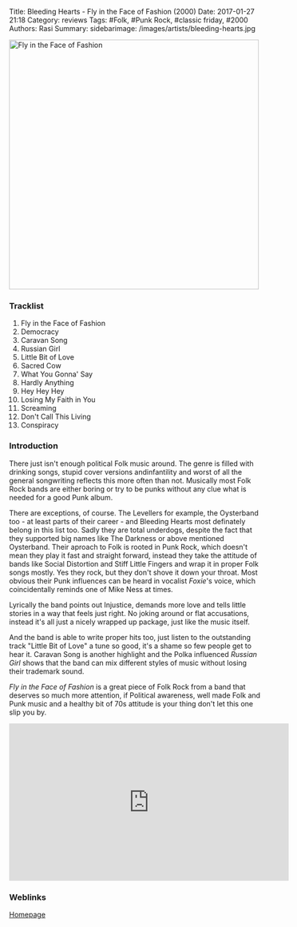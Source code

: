 Title: Bleeding Hearts - Fly in the Face of Fashion (2000)
Date: 2017-01-27 21:18
Category: reviews
Tags: #Folk, #Punk Rock, #classic friday, #2000
Authors: Rasi
Summary:
sidebarimage: /images/artists/bleeding-hearts.jpg

<div id="covertracks">
<div id="cover">
<img src="/images/covers/cover-fly-in-the-face-of-fashion.jpg" width="500" alt="Fly in the Face of Fashion">
</div>
<div id="tracklist">
<h3>Tracklist</h3>
<ol>
<li>Fly in the Face of Fashion</li>
<li>Democracy</li>
<li>Caravan Song</li>
<li>Russian Girl</li>
<li>Little Bit of Love</li>
<li>Sacred Cow</li>
<li>What You Gonna' Say</li>
<li>Hardly Anything</li>
<li>Hey Hey Hey</li>
<li>Losing My Faith in You</li>
<li>Screaming</li>
<li>Don't Call This Living</li>
<li>Conspiracy</li>
</ol>
</div>
</div>

### Introduction

There just isn't enough political Folk music around. The genre is filled with drinking songs,
stupid cover versions andinfantility and worst of all the general songwriting reflects this more often than not.
Musically most Folk Rock bands are either boring or try to be punks without any clue what is needed for a good Punk album.

There are exceptions, of course. The Levellers for example, the Oysterband too - at least parts of their career - and
Bleeding Hearts most definately belong in this list too. Sadly they are total underdogs, despite the fact that they supported
big names like The Darkness or above mentioned Oysterband. Their aproach to Folk is rooted in Punk Rock, which doesn't mean
they play it fast and straight forward, instead they take the attitude of bands like Social Distortion and Stiff Little Fingers
and wrap it in proper Folk songs mostly. Yes they rock, but they don't shove it down your throat. Most obvious their Punk influences
can be heard in vocalist *Foxie*'s voice, which coincidentally reminds one of Mike Ness at times.

Lyrically the band points out Injustice, demands more love and tells little stories in a way that feels just right. No joking around
or flat accusations, instead it's all just a nicely wrapped up package, just like the music itself.

And the band is able to write proper hits too, just listen to the outstanding track "Little Bit of Love" a tune so good, it's a shame
so few people get to hear it. Caravan Song is another highlight and the Polka influenced *Russian Girl* shows that the band can mix
different styles of music without losing their trademark sound.

*Fly in the Face of Fashion* is a great piece of Folk Rock from a band that deserves so much more attention, if Political awareness, well
made Folk and Punk music and a healthy bit of 70s attitude is your thing don't let this one slip you by.

<iframe width="560" height="315" src="https://www.youtube.com/embed/E0HFrSvT66g?list=PL5tArzwsT0ahswBIto_oF6Y4ZFYtUMTgj" frameborder="0" allowfullscreen></iframe>

### Weblinks

[Homepage](http://www.bleedinghearts.co.uk)

